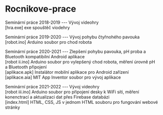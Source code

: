 # Rocnikove-prace

Seminární práce 2018-2019 --- Vývoj videohry  
[hra.exe] exe spouštěč viodehry  

Seminární práce 2019-2020 --- Vývoj pohybu čtyřnohého pavouka  
[robot.ino] Arduino soubor pro chod robota  

Seminární práce 2020-2021 --- Zlepšení pohybu pavouka, pH proba a Bluetooth kompatibilní Android aplikace  
[robot ii.ino] Arduino soubor pro vylepšený chod robota, měření úrovně pH a Bluetooth připojení  
[aplikace.apk] Instalátor mobilní aplikace pro Android zařízení  
[aplikace.aia] MIT App Inventor soubor pro vývoj aplikace  

Seminární práce 2021-2022 --- Vývoj videohry  
[robot iii.ino] Arduino soubor pro připojení desky k WiFi síti, měření konenctrací a aktualizaci dat přes Firebase databázi  
[index.html] HTML, CSS, JS v jednom HTML souboru pro fungování webové stránky  
